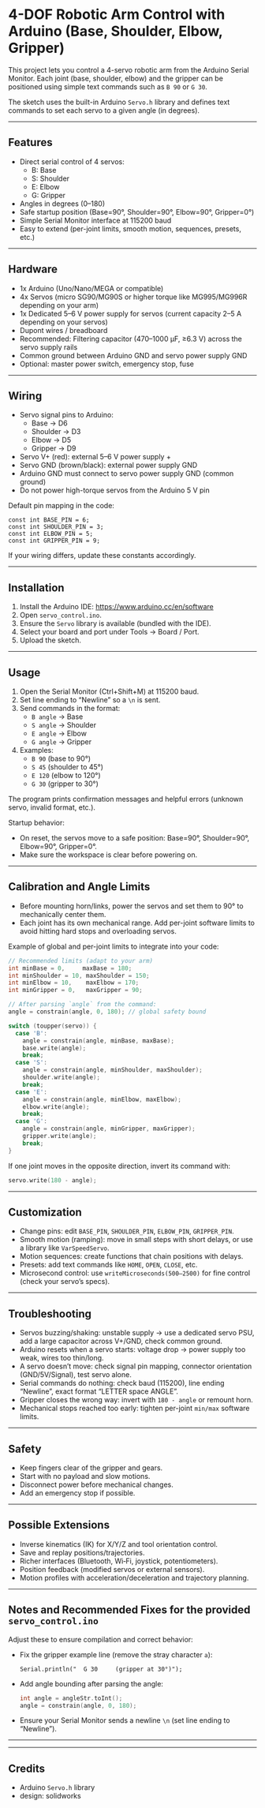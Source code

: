 # 4-DOF Robotic Arm Control with Arduino (Base, Shoulder, Elbow, Gripper)

This project lets you control a 4-servo robotic arm from the Arduino Serial Monitor. Each joint (base, shoulder, elbow) and the gripper can be positioned using simple text commands such as `B 90` or `G 30`.

The sketch uses the built-in Arduino `Servo.h` library and defines text commands to set each servo to a given angle (in degrees).

---

## Features

- Direct serial control of 4 servos:
  - B: Base
  - S: Shoulder
  - E: Elbow
  - G: Gripper
- Angles in degrees (0–180)
- Safe startup position (Base=90°, Shoulder=90°, Elbow=90°, Gripper=0°)
- Simple Serial Monitor interface at 115200 baud
- Easy to extend (per-joint limits, smooth motion, sequences, presets, etc.)

---

## Hardware

- 1x Arduino (Uno/Nano/MEGA or compatible)
- 4x Servos (micro SG90/MG90S or higher torque like MG995/MG996R depending on your arm)
- 1x Dedicated 5–6 V power supply for servos (current capacity 2–5 A depending on your servos)
- Dupont wires / breadboard
- Recommended: Filtering capacitor (470–1000 µF, ≥6.3 V) across the servo supply rails
- Common ground between Arduino GND and servo power supply GND
- Optional: master power switch, emergency stop, fuse

---

## Wiring

- Servo signal pins to Arduino:
  - Base   → D6
  - Shoulder → D3
  - Elbow  → D5
  - Gripper → D9
- Servo V+ (red): external 5–6 V power supply +
- Servo GND (brown/black): external power supply GND
- Arduino GND must connect to servo power supply GND (common ground)
- Do not power high-torque servos from the Arduino 5 V pin

Default pin mapping in the code:
```
const int BASE_PIN = 6;
const int SHOULDER_PIN = 3;
const int ELBOW_PIN = 5;
const int GRIPPER_PIN = 9;
```

If your wiring differs, update these constants accordingly.

---

## Installation

1. Install the Arduino IDE: https://www.arduino.cc/en/software
2. Open `servo_control.ino`.
3. Ensure the `Servo` library is available (bundled with the IDE).
4. Select your board and port under Tools → Board / Port.
5. Upload the sketch.

---

## Usage

1. Open the Serial Monitor (Ctrl+Shift+M) at 115200 baud.
2. Set line ending to “Newline” so a `\n` is sent.
3. Send commands in the format:
   - `B angle` → Base
   - `S angle` → Shoulder
   - `E angle` → Elbow
   - `G angle` → Gripper
4. Examples:
   - `B 90`   (base to 90°)
   - `S 45`   (shoulder to 45°)
   - `E 120`  (elbow to 120°)
   - `G 30`   (gripper to 30°)

The program prints confirmation messages and helpful errors (unknown servo, invalid format, etc.).

Startup behavior:
- On reset, the servos move to a safe position: Base=90°, Shoulder=90°, Elbow=90°, Gripper=0°.
- Make sure the workspace is clear before powering on.

---

## Calibration and Angle Limits

- Before mounting horn/links, power the servos and set them to 90° to mechanically center them.
- Each joint has its own mechanical range. Add per-joint software limits to avoid hitting hard stops and overloading servos.

Example of global and per-joint limits to integrate into your code:
```cpp
// Recommended limits (adapt to your arm)
int minBase = 0,     maxBase = 180;
int minShoulder = 10, maxShoulder = 150;
int minElbow = 10,    maxElbow = 170;
int minGripper = 0,   maxGripper = 90;

// After parsing `angle` from the command:
angle = constrain(angle, 0, 180); // global safety bound

switch (toupper(servo)) {
  case 'B':
    angle = constrain(angle, minBase, maxBase);
    base.write(angle);
    break;
  case 'S':
    angle = constrain(angle, minShoulder, maxShoulder);
    shoulder.write(angle);
    break;
  case 'E':
    angle = constrain(angle, minElbow, maxElbow);
    elbow.write(angle);
    break;
  case 'G':
    angle = constrain(angle, minGripper, maxGripper);
    gripper.write(angle);
    break;
}
```

If one joint moves in the opposite direction, invert its command with:
```cpp
servo.write(180 - angle);
```

---

## Customization

- Change pins: edit `BASE_PIN`, `SHOULDER_PIN`, `ELBOW_PIN`, `GRIPPER_PIN`.
- Smooth motion (ramping): move in small steps with short delays, or use a library like `VarSpeedServo`.
- Motion sequences: create functions that chain positions with delays.
- Presets: add text commands like `HOME`, `OPEN`, `CLOSE`, etc.
- Microsecond control: use `writeMicroseconds(500–2500)` for fine control (check your servo’s specs).

---


## Troubleshooting

- Servos buzzing/shaking: unstable supply → use a dedicated servo PSU, add a large capacitor across V+/GND, check common ground.
- Arduino resets when a servo starts: voltage drop → power supply too weak, wires too thin/long.
- A servo doesn’t move: check signal pin mapping, connector orientation (GND/5V/Signal), test servo alone.
- Serial commands do nothing: check baud (115200), line ending “Newline”, exact format “LETTER space ANGLE”.
- Gripper closes the wrong way: invert with `180 - angle` or remount horn.
- Mechanical stops reached too early: tighten per-joint `min/max` software limits.

---

## Safety

- Keep fingers clear of the gripper and gears.
- Start with no payload and slow motions.
- Disconnect power before mechanical changes.
- Add an emergency stop if possible.

---

## Possible Extensions

- Inverse kinematics (IK) for X/Y/Z and tool orientation control.
- Save and replay positions/trajectories.
- Richer interfaces (Bluetooth, Wi‑Fi, joystick, potentiometers).
- Position feedback (modified servos or external sensors).
- Motion profiles with acceleration/deceleration and trajectory planning.

---

## Notes and Recommended Fixes for the provided `servo_control.ino`

Adjust these to ensure compilation and correct behavior:

- Fix the gripper example line (remove the stray character `a`):
  ```
  Serial.println("  G 30     (gripper at 30°)");
  ```
- Add angle bounding after parsing the angle:
  ```cpp
  int angle = angleStr.toInt();
  angle = constrain(angle, 0, 180);
  ```
- Ensure your Serial Monitor sends a newline `\n` (set line ending to “Newline”).

---


---

## Credits

- Arduino `Servo.h` library
- design: solidworks

